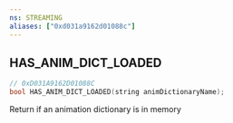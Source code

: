 ```yaml
---
ns: STREAMING
aliases: ["0xd031a9162d01088c"]
---
```

## HAS_ANIM_DICT_LOADED

```c
// 0xD031A9162D01088C
bool HAS_ANIM_DICT_LOADED(string animDictionaryName);
```

Return if an animation dictionary is in memory

